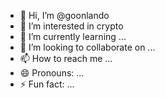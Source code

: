 - 👋 Hi, I’m @goonlando
- 👀 I’m interested in crypto
- 🌱 I’m currently learning ...
- 💞️ I’m looking to collaborate on ...
- 📫 How to reach me ...
- 😄 Pronouns: ...
- ⚡ Fun fact: ...

<!---
goonlando/goonlando is a ✨ special ✨ repository because its `README.md` (this file) appears on your GitHub profile.
You can click the Preview link to take a look at your changes.
--->
